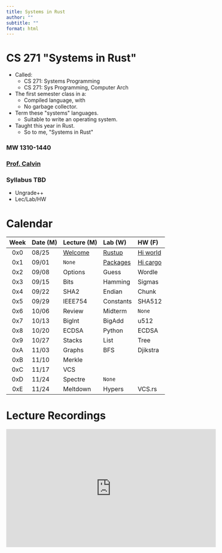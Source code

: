```yaml
---
title: Systems in Rust
author: ""
subtitle: ""
format: html
---
```


# CS 271 "Systems in Rust"

- Called:
    - CS 271: Systems Programming
    - CS 271: Sys Programming, Computer Arch
- The first semester class in a:
    - Compiled language, with
    - No garbage collector.
- Term these "systems" languages.
    - Suitable to write an operating system.
- Taught this year in Rust.
    - So to me, "Systems in Rust"

### MW 1310-1440

### [Prof. Calvin](mailto:ckdeutschbein@willamette.edu)

### Syllabus TBD

- Ungrade++
- Lec/Lab/HW

# Calendar

|Week|Date (M)|Lecture (M)|Lab (W)|HW (F)|
|:--:|:---|:----|:-------|:-------|
|0x0|08/25|[Welcome](00_welcome.qmd)|[Rustup](01_rustup.md)|[Hi world](02_hiworld.md)|
|0x1|09/01|`None`|[Packages](11_packages.qmd)|[Hi cargo](12_hicargo.md)|
|0x2|09/08|Options|Guess|Wordle|
|0x3|09/15|Bits|Hamming|Sigmas|
|0x4|09/22|SHA2|Endian|Chunk|
|0x5|09/29|IEEE754|Constants|SHA512|
|0x6|10/06|Review|Midterm|`None`|
|0x7|10/13|BigInt|BigAdd|u512|
|0x8|10/20|ECDSA|Python|ECDSA|
|0x9|10/27|Stacks|List|Tree|
|0xA|11/03|Graphs|BFS|Djikstra|
|0xB|11/10|Merkle|||
|0xC|11/17|VCS||
|0xD|11/24|Spectre|`None`|
|0xE|11/24|Meltdown|Hypers|VCS.rs|

<!--
Think I need string edit distance or patches somewhere. 

Hamming teases it at least.
-->

# Lecture Recordings

<iframe width="560" height="315" src="https://www.youtube.com/embed/videoseries?si=1a4ELI_Ic8Bn1r0D&amp;list=PLu3KAnn4RkAQK97lZJCE_SD_BSihq3mYL" title="YouTube video player" frameborder="0" allow="accelerometer; autoplay; clipboard-write; encrypted-media; gyroscope; picture-in-picture; web-share" referrerpolicy="strict-origin-when-cross-origin" allowfullscreen></iframe>